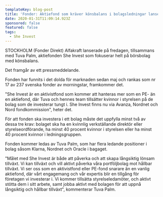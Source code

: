 ```yaml
---
templateKey: blog-post
title: 'Fonder: Aktiefond som kräver könsbalans i bolagsledningar lanseras'
date: 2020-01-31T11:09:14.923Z
sponsored: false
featured: false
tags:
  - She Invest
---
```

STOCKHOLM (Fonder Direkt) Alfakraft lanserade på fredagen, tillsammans med Tuva Palm, aktiefonden She Invest som fokuserar helt på börsbolag med könsbalans.

Det framgår av ett pressmeddelande.

Fonden har funnits i det dolda för marknaden sedan maj och rankas som nr 17 av 237 svenska fonder av morningstar, framkommer det.

"She Invest är en aktivistfond som kommer att hanteras mer som en PE- än en aktiefond, där Tuva och hennes team tillsätter kvinnor i styrelsen på de bolag som de investerar tungt i. She Invest finns nu via Avanza, Nordnet och Nord fondkommission", heter det.

För att fonden ska investera i ett bolag måste det uppfylla minst två av dessa tre krav: bolaget ska ha en kvinnlig verkställande direktör eller styrelseordförande, ha minst 40 procent kvinnor i styrelsen eller ha minst 40 procent kvinnor i ledningsgruppen.

Fonden kommer ledas av Tuva Palm, som har flera ledande positioner i bolag såsom Klarna, Nordnet och Oracle i bagaget.

"Målet med She Invest är både att påverka och att skapa långsiktig lönsam tillväxt. Vi kan tillväxt och vill aktivt påverka våra portföljbolag mot hållbar tillväxt. Vi ser oss som en aktivistfond eller PE-fond snarare än en vanlig aktiefond, där vårt engagemang och vår expertis blir en tillgång för företagen vi investerar i. Vi kommer tillsätta styrelseledamöter, och aktivt stötta dem i sitt arbete, samt jobba aktivt med bolagen för att uppnå långsiktig och hållbar tillväxt", kommenterar Tuva Palm.
